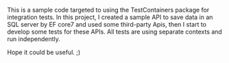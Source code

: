 This is a sample code targeted to using the TestContainers package for integration tests. 
In this project, I created a sample API to save data in an SQL server by EF core7 and used some third-party Apis, then I start to develop some tests for these APIs.
All tests are using separate contexts and run independently.

Hope it could be useful. ;)
